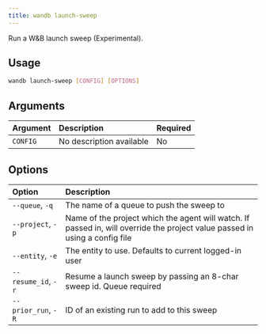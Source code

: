 ```yaml
---
title: wandb launch-sweep
---
```


Run a W&B launch sweep (Experimental).

## Usage

```bash
wandb launch-sweep [CONFIG] [OPTIONS]
```

## Arguments

| Argument | Description | Required |
| :--- | :--- | :--- |
| `CONFIG` | No description available | No |

## Options

| Option | Description |
| :--- | :--- |
| `--queue`, `-q` | The name of a queue to push the sweep to |
| `--project`, `-p` | Name of the project which the agent will watch. If passed in, will override the project value passed in using a config file |
| `--entity`, `-e` | The entity to use. Defaults to current logged-in user |
| `--resume_id`, `-r` | Resume a launch sweep by passing an 8-char sweep id. Queue required |
| `--prior_run`, `-R` | ID of an existing run to add to this sweep |
